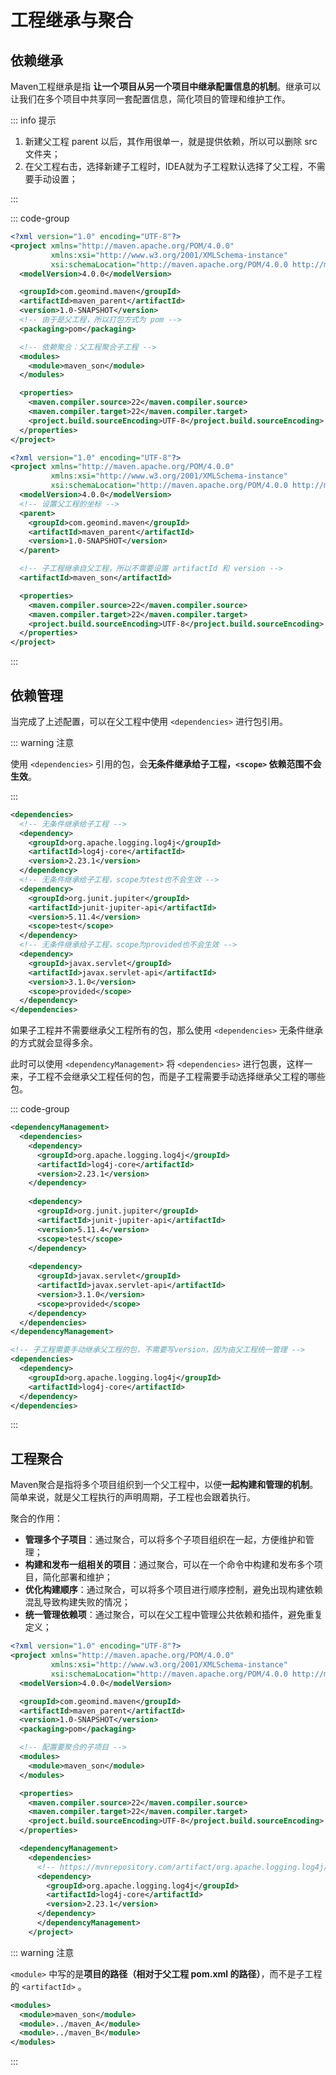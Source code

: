 # 工程继承与聚合

## 依赖继承

Maven工程继承是指 **让一个项目从另一个项目中继承配置信息的机制**。继承可以让我们在多个项目中共享同一套配置信息，简化项目的管理和维护工作。

::: info 提示

1. 新建父工程 parent 以后，其作用很单一，就是提供依赖，所以可以删除 src 文件夹；
2. 在父工程右击，选择新建子工程时，IDEA就为子工程默认选择了父工程，不需要手动设置；

:::

::: code-group

```xml [parent.xml] {11,14-16}
<?xml version="1.0" encoding="UTF-8"?>
<project xmlns="http://maven.apache.org/POM/4.0.0"
         xmlns:xsi="http://www.w3.org/2001/XMLSchema-instance"
         xsi:schemaLocation="http://maven.apache.org/POM/4.0.0 http://maven.apache.org/xsd/maven-4.0.0.xsd">
  <modelVersion>4.0.0</modelVersion>

  <groupId>com.geomind.maven</groupId>
  <artifactId>maven_parent</artifactId>
  <version>1.0-SNAPSHOT</version>
  <!-- 由于是父工程，所以打包方式为 pom -->
  <packaging>pom</packaging>

  <!-- 依赖聚合：父工程聚合子工程 -->
  <modules>
    <module>maven_son</module>
  </modules>

  <properties>
    <maven.compiler.source>22</maven.compiler.source>
    <maven.compiler.target>22</maven.compiler.target>
    <project.build.sourceEncoding>UTF-8</project.build.sourceEncoding>
  </properties>
</project>
```

```xml [son.xml] {7-11,14}
<?xml version="1.0" encoding="UTF-8"?>
<project xmlns="http://maven.apache.org/POM/4.0.0"
         xmlns:xsi="http://www.w3.org/2001/XMLSchema-instance"
         xsi:schemaLocation="http://maven.apache.org/POM/4.0.0 http://maven.apache.org/xsd/maven-4.0.0.xsd">
  <modelVersion>4.0.0</modelVersion>
  <!-- 设置父工程的坐标 -->
  <parent>
    <groupId>com.geomind.maven</groupId>
    <artifactId>maven_parent</artifactId>
    <version>1.0-SNAPSHOT</version>
  </parent>

  <!-- 子工程继承自父工程，所以不需要设置 artifactId 和 version -->
  <artifactId>maven_son</artifactId>

  <properties>
    <maven.compiler.source>22</maven.compiler.source>
    <maven.compiler.target>22</maven.compiler.target>
    <project.build.sourceEncoding>UTF-8</project.build.sourceEncoding>
  </properties>
</project>
```

:::



## 依赖管理

当完成了上述配置，可以在父工程中使用 `<dependencies>` 进行包引用。

::: warning 注意

使用 `<dependencies>`  引用的包，会**无条件继承给子工程，`<scope>` 依赖范围不会生效**。

:::

```xml [parent.xml]
<dependencies>
  <!-- 无条件继承给子工程 -->
  <dependency>
    <groupId>org.apache.logging.log4j</groupId>
    <artifactId>log4j-core</artifactId>
    <version>2.23.1</version>
  </dependency>
  <!-- 无条件继承给子工程，scope为test也不会生效 -->
  <dependency>
    <groupId>org.junit.jupiter</groupId>
    <artifactId>junit-jupiter-api</artifactId>
    <version>5.11.4</version>
    <scope>test</scope>
  </dependency>
  <!-- 无条件继承给子工程，scope为provided也不会生效 -->
  <dependency>
    <groupId>javax.servlet</groupId>
    <artifactId>javax.servlet-api</artifactId>
    <version>3.1.0</version>
    <scope>provided</scope>
  </dependency>
</dependencies>
```

如果子工程并不需要继承父工程所有的包，那么使用 `<dependencies>` 无条件继承的方式就会显得多余。

此时可以使用 `<dependencyManagement>` 将 `<dependencies>` 进行包裹，这样一来，子工程不会继承父工程任何的包，而是子工程需要手动选择继承父工程的哪些包。

::: code-group

```xml [parent.xml] {1,23}
<dependencyManagement>
  <dependencies>
    <dependency>
      <groupId>org.apache.logging.log4j</groupId>
      <artifactId>log4j-core</artifactId>
      <version>2.23.1</version>
    </dependency>
    
    <dependency>
      <groupId>org.junit.jupiter</groupId>
      <artifactId>junit-jupiter-api</artifactId>
      <version>5.11.4</version>
      <scope>test</scope>
    </dependency>
    
    <dependency>
      <groupId>javax.servlet</groupId>
      <artifactId>javax.servlet-api</artifactId>
      <version>3.1.0</version>
      <scope>provided</scope>
    </dependency>
  </dependencies>
</dependencyManagement>
```

```xml [son.xml]
<!-- 子工程需要手动继承父工程的包，不需要写version，因为由父工程统一管理 -->
<dependencies>
  <dependency>
    <groupId>org.apache.logging.log4j</groupId>
    <artifactId>log4j-core</artifactId>
  </dependency>
</dependencies>
```

:::



## 工程聚合

Maven聚合是指将多个项目组织到一个父工程中，以便**一起构建和管理的机制**。简单来说，就是父工程执行的声明周期，子工程也会跟着执行。

聚合的作用：

- **管理多个子项目**：通过聚合，可以将多个子项目组织在一起，方便维护和管理；
- **构建和发布一组相关的项目**：通过聚合，可以在一个命令中构建和发布多个项目，简化部署和维护；
- **优化构建顺序**：通过聚合，可以将多个项目进行顺序控制，避免出现构建依赖混乱导致构建失败的情况；
- **统一管理依赖项**：通过聚合，可以在父工程中管理公共依赖和插件，避免重复定义；

```xml {13-15}
<?xml version="1.0" encoding="UTF-8"?>
<project xmlns="http://maven.apache.org/POM/4.0.0"
         xmlns:xsi="http://www.w3.org/2001/XMLSchema-instance"
         xsi:schemaLocation="http://maven.apache.org/POM/4.0.0 http://maven.apache.org/xsd/maven-4.0.0.xsd">
  <modelVersion>4.0.0</modelVersion>

  <groupId>com.geomind.maven</groupId>
  <artifactId>maven_parent</artifactId>
  <version>1.0-SNAPSHOT</version>
  <packaging>pom</packaging>

  <!-- 配置要聚合的子项目 -->
  <modules>
    <module>maven_son</module>
  </modules>

  <properties>
    <maven.compiler.source>22</maven.compiler.source>
    <maven.compiler.target>22</maven.compiler.target>
    <project.build.sourceEncoding>UTF-8</project.build.sourceEncoding>
  </properties>

  <dependencyManagement>
    <dependencies>
      <!-- https://mvnrepository.com/artifact/org.apache.logging.log4j/log4j-core -->
      <dependency>
        <groupId>org.apache.logging.log4j</groupId>
        <artifactId>log4j-core</artifactId>
        <version>2.23.1</version>
      </dependency>
      </dependencyManagement>
    </project>
```

::: warning 注意

`<module>` 中写的是**项目的路径（相对于父工程 pom.xml 的路径）**，而不是子工程的 `<artifactId>` 。

```xml
<modules>
  <module>maven_son</module>
  <module>../maven_A</module>
  <module>../maven_B</module>
</modules>
```

:::